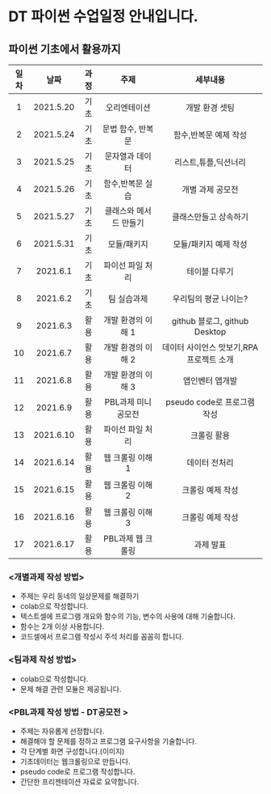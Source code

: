 # DT 파이썬 수업일정 안내입니다.   

## 파이썬 기초에서 활용까지   

|일차|날짜|과정|주제|세부내용|  
|:---:|:---:|:---:|:---:|:---:|  
|1|2021.5.20| 기초 |오리엔테이션   | 개발 환경 셋팅| 
|2|2021.5.24| 기초 |문법	함수, 반복문   | 함수,반복문 예제 작성| 
|3|	2021.5.25| 기초 |문자열과 데이터  	|  리스트,튜플,딕션너리|
|4|	2021.5.26| 기초 |함수,반복문 실습  | 개별 과제 공모전| 
|5|2021.5.27| 기초 |클래스와 메서드 만들기  |  클래스만들고 상속하기|
|6|2021.5.31| 기초 |모듈/패키지	| 모듈/패키지 예제 작성|
|7|2021.6.1| 기초 |파이선 파일 처리| 테이블 다루기|
|8|	2021.6.2| 기초 |팀 실습과제 | 우리팀의 평균 나이는?|
|9|	2021.6.3| 활용 |개발 환경의 이해 1 | github 블로그, github Desktop |
|10|2021.6.7| 활용 |개발 환경의 이해 2 | 데이터 사이언스 맛보기,RPA 프로젝트 소개 |
|11|2021.6.8| 활용 |개발 환경의 이해 3 | 앱인벤터 앱개발 |
|12|2021.6.9| 활용 |PBL과제 미니 공모전 | pseudo code로 프로그램 작성|
|13|2021.6.10| 활용 |파이선 파일 처리  | 크롤링 활용 |
|14|2021.6.14| 활용 |웹 크롤링 이해 1  | 데이터 전처리 |
|15|2021.6.15| 활용 |웹 크롤링 이해 2  | 크롤링 예제 작성 | 
|16|2021.6.16| 활용 |웹 크롤링 이해 3 | 크롤링 예제 작성 |
|17|2021.6.17| 활용 |PBL과제 웹 크롤링 | 과제 발표|
 
### <개별과제 작성 방법>
* 주제는 우리 동네의 일상문제를 해결하기 
* colab으로 작성합니다. 
* 텍스트셀에 프로그램 개요와 함수의 기능, 변수의 사용에 대해 기술합니다.
* 함수는 2개 이상 사용합니다. 
* 코드셀에서 프로그램 작성시 주석 처리를 꼼꼼히 합니다.

### <팀과제 작성 방법>
* colab으로 작성합니다. 
* 문제 해결 관련 모듈은 제공됩니다.

### <PBL과제 작성 방법 - DT공모전 >
* 주제는 자유롭게 선정합니다.
* 해결해야 할 문제를 정하고 프로그램 요구사항을 기술합니다.
* 각 단계별 화면 구성합니다.(이미지)
* 기초데이터는 웹크롤링으로 만듭니다.
* pseudo code로 프로그램 작성합니다.
* 간단한 프리젠테이션 자료로 요약합니다.


